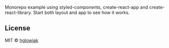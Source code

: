 Monorepo example using styled-components, create-react-app and create-react-library.
Start both layout and app to see how it works.

>
## License

MIT © [hglowiak](https://github.com/hglowiak)
